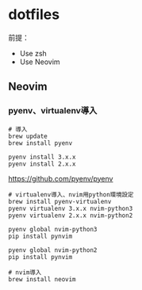 # dotfiles
前提：
- Use zsh
- Use Neovim

## Neovim
### pyenv、virtualenv導入
```
# 導入
brew update
brew install pyenv

pyenv install 3.x.x
pyenv install 2.x.x

```
https://github.com/pyenv/pyenv

```
# virtualenv導入、nvim用python環境設定
brew install pyenv-virtualenv
pyenv virtualenv 3.x.x nvim-python3
pyenv virtualenv 2.x.x nvim-python2

pyenv global nvim-python3
pip install pynvim

pyenv global nvim-python2
pip install pynvim
```

```
# nvim導入
brew install neovim
```

